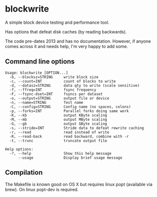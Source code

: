 # blockwrite

A simple block device testing and performance tool.

Has options that defeat disk caches (by reading backwards).

The code pre-dates 2013 and has no documentation. However, if anyone comes across it and needs help, I'm very happy to add some.

## Command line options

```
Usage: blockwrite [OPTION...]
  -b, --blocksz=STRING     write block size
  -c, --count=INT          count of blocks to write
  -d, --datasz=STRING      data qty to write (scale sensitive)
  -f, --ffreq=INT          fsync frequency
  -F, --fsync-dset=INT     fsyncs per dataset
  -o, --output=STRING      output file or device
  -n, --name=STRING        Test name
  -C, --config=STRING      Config name (no spaces, colons)
  -p, --forks=INT          Parallel forks doing same work
  -K, --kb                 output KByte scaling
  -M, --mb                 output MByte scaling
  -G, --gb                 output GByte scaling
  -s, --stride=INT         Stride data to defeat rewrite caching
  -r, --read               read instead of write
  -R, --read-back          read backward, combine with -r
  -t, --trunc              truncate output file

Help options:
  -?, --help               Show this help message
      --usage              Display brief usage message
```

## Compilation

The Makefile is known good on OS X but requires linux popt (available via brew). On linux popt-dev is required.
